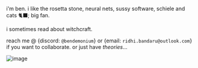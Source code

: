 i'm ben. i like the rosetta stone, neural nets, sussy software, schiele and cats 🐈‍⬛; big fan.

i sometimes read about witchcraft.

reach me @ {discord: `@bendemonium`} or {email: `ridhi.bandaru@outlook.com`} if you want to collaborate. or just have _theories_...



![image](https://github.com/user-attachments/assets/756ca328-906d-4cea-95d4-9b09f5ae5c94)

<!---
ridhibandaru/ridhibandaru is a ✨ special ✨ repository because its `README.md` (this file) appears on your GitHub profile.
You can click the Preview link to take a look at your changes.
--->
